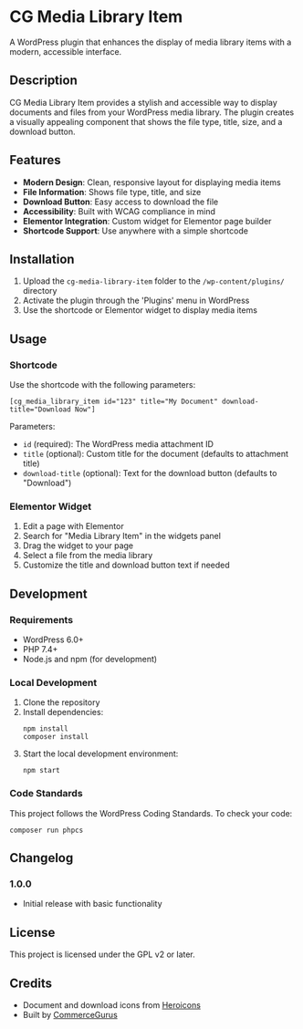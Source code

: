 # CG Media Library Item

A WordPress plugin that enhances the display of media library items with a modern, accessible interface.

## Description

CG Media Library Item provides a stylish and accessible way to display documents and files from your WordPress media library. The plugin creates a visually appealing component that shows the file type, title, size, and a download button.

## Features

- **Modern Design**: Clean, responsive layout for displaying media items
- **File Information**: Shows file type, title, and size
- **Download Button**: Easy access to download the file
- **Accessibility**: Built with WCAG compliance in mind
- **Elementor Integration**: Custom widget for Elementor page builder
- **Shortcode Support**: Use anywhere with a simple shortcode

## Installation

1. Upload the `cg-media-library-item` folder to the `/wp-content/plugins/` directory
2. Activate the plugin through the 'Plugins' menu in WordPress
3. Use the shortcode or Elementor widget to display media items

## Usage

### Shortcode

Use the shortcode with the following parameters:

```
[cg_media_library_item id="123" title="My Document" download-title="Download Now"]
```

Parameters:

- `id` (required): The WordPress media attachment ID
- `title` (optional): Custom title for the document (defaults to attachment title)
- `download-title` (optional): Text for the download button (defaults to "Download")

### Elementor Widget

1. Edit a page with Elementor
2. Search for "Media Library Item" in the widgets panel
3. Drag the widget to your page
4. Select a file from the media library
5. Customize the title and download button text if needed

## Development

### Requirements

- WordPress 6.0+
- PHP 7.4+
- Node.js and npm (for development)

### Local Development

1. Clone the repository
2. Install dependencies:
   ```
   npm install
   composer install
   ```
3. Start the local development environment:
   ```
   npm start
   ```

### Code Standards

This project follows the WordPress Coding Standards. To check your code:

```
composer run phpcs
```

## Changelog

### 1.0.0

- Initial release with basic functionality

## License

This project is licensed under the GPL v2 or later.

## Credits

- Document and download icons from [Heroicons](https://heroicons.com/)
- Built by [CommerceGurus](https://commercegurus.com)
